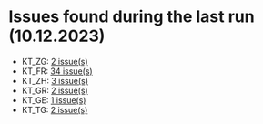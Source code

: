 # Issues found during the last run (10.12.2023)

- KT_ZG: [2 issue(s)](tools/KT_ZG_errors.csv)
- KT_FR: [34 issue(s)](tools/KT_FR_errors.csv)
- KT_ZH: [3 issue(s)](tools/KT_ZH_errors.csv)
- KT_GR: [2 issue(s)](tools/KT_GR_errors.csv)
- KT_GE: [1 issue(s)](tools/KT_GE_errors.csv)
- KT_TG: [2 issue(s)](tools/KT_TG_errors.csv)
